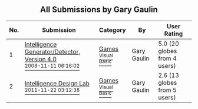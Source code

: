 ﻿<div align="center">

## All Submissions by Gary Gaulin

</div>

No.  | Submission | Category | By   | User Rating
---- | ---------- | -------- | ---- | -----------
1 | [Intelligence Generator/Detector, Version 4\.0<br /><sup>2008-11-11 06:16:02</sup>](https://github.com/Planet-Source-Code/gary-gaulin-intelligence-generator-detector-version-4-0__1-71381) | [Games<br /><sup>Visual Basic</sup>](../ByCategory/games__1-38.md) | Gary Gaulin | 5.0 (20 globes from 4 users)
2 | [Intelligence Design Lab<br /><sup>2011-11-22 03:12:38</sup>](https://github.com/Planet-Source-Code/gary-gaulin-intelligence-design-lab__1-74175) | [Games<br /><sup>Visual Basic</sup>](../ByCategory/games__1-38.md) | Gary Gaulin | 2.6 (13 globes from 5 users)
